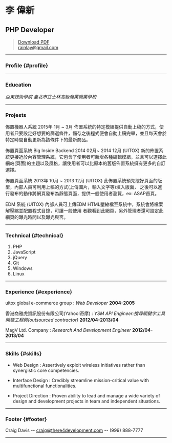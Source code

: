 # 李 偉新
## PHP Developer

> [Download PDF](resume.pdf)  
> [rainlay@gmail.com](rainlay@gmail.com)  

------

### Profile {#profile}

------

### Education
*亞東技術學院*
*臺北市立士林高級商業職業學校*

------

### Projests
佈置機器人系統 2015年 1月 ~ 3月
佈置系統的特定模組提供自動上稿的方式，使用者只要設定好想要的篩選條件，儲存之後程式便會自動上稿完畢，並且每天會於特定時間自動更新為該條件下的最新商品。

佈置頁面系統 Big Inside Backend 2014 02月~ 2014 12月 (UITOX) 
新的佈置系統更接近於內容管理系統，它包含了使用者可新增各種編輯模組，並且可以選擇此網站(頁面)的主題以及風格，讓使用者可以比原本的舊版佈置系統擁有更多的自訂選擇。

佈置頁面系統 2013年 10月 ~ 2013 12月 (UITOX)
此佈置系統預先挖好頁面的版型，內部人員可利用上稿的方式(上傳圖片，輸入文字等)填入版面，
之後可以進行發布的動作將網頁發布為靜態頁面，提供一般使用者瀏覽，ex: ASAP首頁。

EDM 系統 (UITOX)
內部人員可上傳EDM HTML壓縮檔至系統中，系統會將檔案解壓縮並配置程式目錄，可讓一般使用
者觀看到此網頁，另外管理者還可設定此網頁的曝光時間以及曝光與否。

------

### Technical {#technical}

1. PHP
1. JavaScript
1. jQuery
1. Git
1. Windows
1. Linux

------

### Experience {#experience}

uitox global e-commerce group 
: *Web Developer*
  __2004-2005__

香港商雅虎資訊股份有限公司(Yahoo!奇摩)
: *YSM API Engineer:搜尋關鍵字工具開發工程師(outsourced contractor)*
  __2012/04-2013/04__
  
MagV Ltd. Company
: *Research And Development Engineer*
  __2012/04-2013/04__

------

### Skills {#skills}

* Web Design
  : Assertively exploit wireless initiatives rather than synergistic core competencies.

* Interface Design
  : Credibly streamline mission-critical value with multifunctional functionalities.

* Project Direction
  : Proven ability to lead and manage a wide variety of design and development projects in team and independent situations.

------

### Footer {#footer}

Craig Davis -- [craig@there4development.com](craig@there4development.com) -- (999) 888-7777

------
